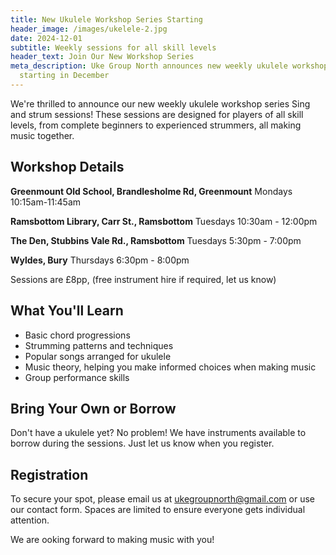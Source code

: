 ```yaml
---
title: New Ukulele Workshop Series Starting
header_image: /images/ukelele-2.jpg
date: 2024-12-01
subtitle: Weekly sessions for all skill levels
header_text: Join Our New Workshop Series
meta_description: Uke Group North announces new weekly ukulele workshop series
  starting in December
---
```

We're thrilled to announce our new weekly ukulele workshop series Sing and strum sessions! These sessions are designed for players of all skill levels, from complete beginners to experienced strummers, all making music together.

## Workshop Details

**Greenmount Old School, Brandlesholme Rd, Greenmount**
Mondays 10:15am-11:45am

**Ramsbottom Library, Carr St., Ramsbottom**
Tuesdays 10:30am - 12:00pm

**The Den, Stubbins Vale Rd., Ramsbottom**
Tuesdays 5:30pm - 7:00pm

**Wyldes, Bury**
Thursdays 6:30pm - 8:00pm

Sessions are £8pp, (free instrument hire if required, let us know)

## What You'll Learn

- Basic chord progressions
- Strumming patterns and techniques
- Popular songs arranged for ukulele
- Music theory, helping you make informed choices when making music
- Group performance skills

## Bring Your Own or Borrow

Don't have a ukulele yet? No problem! We have instruments available to borrow during the sessions. Just let us know when you register.

## Registration

To secure your spot, please email us at ukegroupnorth@gmail.com or use our contact form. Spaces are limited to ensure everyone gets individual attention.

We are ooking forward to making music with you!